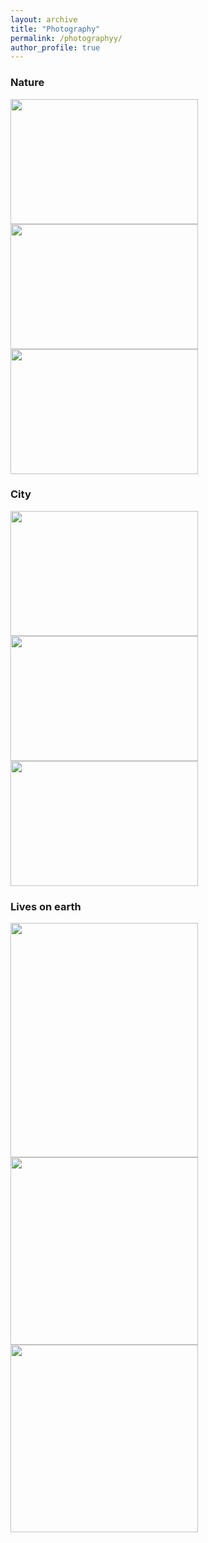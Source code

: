 ```yaml
---
layout: archive
title: "Photography"
permalink: /photographyy/
author_profile: true
---
```


### Nature
<img style="width:300px; height:200px" src="/images/DSC07702.jpg"> <img style="width:300px; height:200px" src="/images/DSC07760.jpg"> <img style="width:300px; height:200px" src="/images/DSC07792.jpg">

### City
<img style="width:300px; height:200px" src="/images/DSC08530.jpg"> <img style="width:300px; height:200px" src="/images/DSC08081-2.jpg"> <img style="width:300px; height:200px" src="/images/DSC08435.jpg">

### Lives on earth
<img style="width:300px; height:375px" src="/images/DSC07869.jpg"> <img style="width:300px; height:auto" src="/images/DSC08588.jpg"> <img style="width:300px; height:auto" src="/images/DSC08594.jpg">
